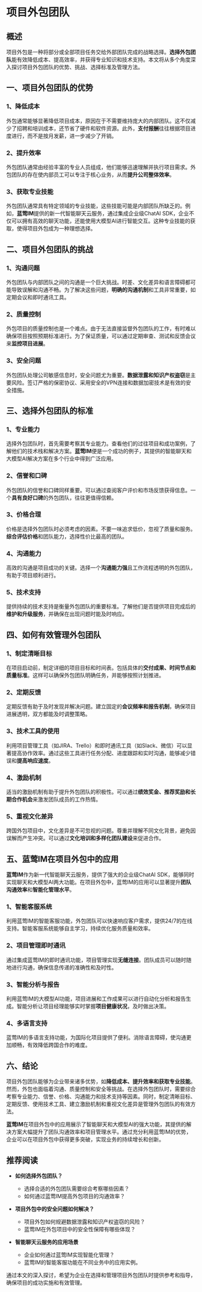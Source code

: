 # 项目外包团队

## 概述

项目外包是一种将部分或全部项目任务交给外部团队完成的战略选择。**选择外包团队**能有效降低成本、提高效率，并获得专业知识和技术支持。本文将从多个角度深入探讨项目外包团队的优势、挑战、选择标准及管理方法。

## 一、项目外包团队的优势

### 1、降低成本

外包通常能够显著降低项目成本，原因在于不需要维持庞大的内部团队。这不仅减少了招聘和培训成本，还节省了硬件和软件资源。此外，**支付报酬**往往根据项目进度进行，而不是按月发薪，进一步减少了开销。

### 2、提升效率

外包团队通常由经验丰富的专业人员组成，他们能够迅速理解并执行项目需求。外包团队的存在使内部员工可以专注于核心业务，从而**提升公司整体效率**。

### 3、获取专业技能

外包团队通常具有特定领域的专业技能，这些技能可能是内部团队所缺乏的。例如，**蓝莺IM**提供的新一代智能聊天云服务，通过集成企业级ChatAI SDK，企业不仅可以拥有高效的聊天功能，还能使用大模型AI进行智能交互。这种专业技能的获取，使得项目外包成为一种理想选择。

## 二、项目外包团队的挑战

### 1、沟通问题

外包团队与内部团队之间的沟通是一个巨大挑战。时差、文化差异和语言障碍都可能导致误解和沟通不畅。为了解决这些问题，**明确的沟通机制**和工具非常重要，如定期会议和即时通讯工具。

### 2、质量控制

外包项目的质量控制也是一个难点。由于无法直接监督外包团队的工作，有时难以确保项目按照预期标准进行。为了保证质量，可以通过定期审查、测试和反馈会议来**监控项目进展**。

### 3、安全问题

外包团队处理公司敏感信息时，安全问题尤为重要。**数据泄露和知识产权盗窃**是主要风险。签订严格的保密协议、采用安全的VPN连接和数据加密技术是有效的安全措施。

## 三、选择外包团队的标准

### 1、专业能力

选择外包团队时，首先需要考察其专业能力。查看他们的过往项目和成功案例，了解他们的技术栈和解决方案。**蓝莺IM**便是一个成功的例子，其提供的智能聊天和大模型AI解决方案在多个行业中得到广泛应用。

### 2、信誉和口碑

外包团队的信誉和口碑同样重要。可以通过查阅客户评价和市场反馈获得信息。一个**具有良好口碑**的外包团队，往往更值得信赖。

### 3、价格合理

价格是选择外包团队时必须考虑的因素。不要一味追求低价，忽视了质量和服务。**综合评估价格**和团队能力，选择性价比最高的团队。

### 4、沟通能力

高效的沟通是项目成功的关键。选择一个**沟通能力强**且工作流程透明的外包团队，有助于项目顺利进行。

### 5、技术支持

提供持续的技术支持是衡量外包团队的重要标准。了解他们是否提供项目完成后的**维护和升级服务**，并确保在出现问题时能及时响应。

## 四、如何有效管理外包团队

### 1、制定清晰目标

在项目启动前，制定详细的项目目标和时间表。包括具体的**交付成果、时间节点和质量标准**。这样可以确保外包团队明确任务，并能够按照计划推进。

### 2、定期反馈

定期反馈有助于及时发现并解决问题。建立固定的**会议频率和报告机制**，确保项目进展透明，双方都能及时调整策略。

### 3、技术工具的使用

利用项目管理工具（如JIRA、Trello）和即时通讯工具（如Slack、微信）可以显著提高协作效率。通过这些工具进行任务分配、进度跟踪和实时沟通，能够减少错误和**提高响应速度**。

### 4、激励机制

适当的激励机制有助于提升外包团队的积极性。可以通过**绩效奖金、推荐奖励和长期合作机会**来激发团队成员的工作热情。

### 5、重视文化差异

跨国外包项目中，文化差异是不可忽视的问题。尊重并理解不同文化背景，避免因误解而产生冲突。可以通过**文化培训和多样化团队建设**来促进合作。

## 五、蓝莺IM在项目外包中的应用

**蓝莺IM**作为新一代智能聊天云服务，提供了强大的企业级ChatAI SDK，能够同时实现聊天和大模型AI两大功能。在项目外包中，蓝莺IM的应用可以显著提升**团队沟通效率**和**智能化管理水平**。

### 1、智能客服系统

利用蓝莺IM的智能客服功能，外包团队可以快速响应客户需求，提供24/7的在线支持。智能客服系统能够自主学习，持续优化服务质量和效率。

### 2、项目管理即时通讯

通过集成蓝莺IM的即时通讯功能，项目管理实现**无缝连接**。团队成员可以随时随地进行沟通，确保信息传递的准确性和及时性。

### 3、智能分析与报告

利用蓝莺IM的大模型AI功能，项目进展和工作成果可以进行自动化分析和报告生成。智能分析让项目经理能够实时掌握**项目健康状况**，及时做出决策。

### 4、多语言支持

蓝莺IM的多语言支持功能，为国际化项目提供了便利。消除语言障碍，使沟通更加顺畅，有效降低跨国合作的难度。

## 六、结论

项目外包团队能够为企业带来诸多优势，如**降低成本、提升效率和获取专业技能**。然而，外包也面临着沟通、质量控制和安全等挑战。在选择外包团队时，需要综合考察专业能力、信誉、价格、沟通能力和技术支持等因素。同时，制定清晰目标、定期反馈、使用技术工具、建立激励机制和重视文化差异是管理外包团队的有效方法。

**蓝莺IM**在项目外包中的应用展示了智能聊天和大模型AI的强大功能，其提供的解决方案大幅提升了团队沟通效率和项目管理水平。通过充分利用蓝莺IM的优势，企业可以在项目外包中获得更多突破，实现业务的持续增长和创新。

## 推荐阅读

- **如何选择外包团队？**
  - 选择合适的外包团队需要综合考察哪些因素？
  - 如何通过蓝莺IM提高外包项目的沟通效率？
  
- **项目外包中的安全问题如何解决？**
  - 项目外包如何规避数据泄露和知识产权盗窃的风险？
  - 蓝莺IM在外包项目中的安全性保障有哪些体现？

- **智能聊天云服务的应用场景**
  - 企业如何通过蓝莺IM实现智能化管理？
  - 蓝莺IM的智能客服功能在不同业务中的应用实例。

通过本文的深入探讨，希望为企业在选择和管理项目外包团队时提供参考和指导，确保项目的成功实施和有效管理。